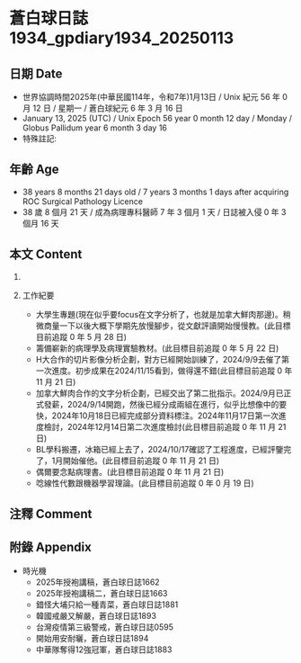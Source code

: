 [_metadata_:encoding]: - "utf-8"
[_metadata_:language]: - "zh-Hant-TW"
[_metadata_:fileformat]: - "markdown"
[_metadata_:MIME_type]: - "text/plain"
[_metadata_:markdown_version]: - "commonmark version 0.30"
[_metadata_:markdown_spec]: - "https://spec.commonmark.org/0.30/"

# 蒼白球日誌1934_gpdiary1934_20250113 #

## 日期 Date ##

* 世界協調時間2025年(中華民國114年，令和7年)1月13日 / Unix 紀元 56 年 0 月 12 日 / 星期一 / 蒼白球紀元 6 年 3 月 16 日
* January 13, 2025 (UTC) / Unix Epoch 56 year 0 month 12 day / Monday / Globus Pallidum year 6 month 3 day 16
* 特殊註記:

## 年齡 Age ##

* 38 years 8 months 21 days old / 7 years 3 months 1 days after acquiring ROC Surgical Pathology Licence
* 38 歲 8 個月 21 天 / 成為病理專科醫師 7 年 3 個月 1 天 / 日誌被入侵 0 年 3 個月 16 天

## 本文 Content ##

1. 

2. 工作紀要

    - 大學生專題(現在似乎要focus在文字分析了，也就是加拿大鮮肉那邊)。稍微商量一下以後大概下學期先放慢腳步，從文獻評讀開始慢慢教。(此目標目前追蹤 0 年 5 月 28 日)
    - 籌備嶄新的病理學及病理實驗教材。(此目標目前追蹤 0 年 5 月 22 日)
    - H大合作的切片影像分析企劃，對方已經開始訓練了，2024/9/9去催了第一次進度。初步成果在2024/11/15看到，做得還不錯(此目標目前追蹤 0 年 11 月 21 日)
    - 加拿大鮮肉合作的文字分析企劃，已經交出了第二批指示。2024/9月已正式發薪，2024/9/14開跑，然後已經分成兩組在進行，似乎比想像中的要快，2024年10月18日已經完成部分資料標注。2024年11月17日第一次進度檢討，2024年12月14日第二次進度檢討(此目標目前追蹤 0 年 11 月 21 日)
    - BL學科搬遷，冰箱已經上去了，2024/10/17確認了工程進度，已經評鑒完了，1月開始催他。(此目標目前追蹤 0 年 11 月 21 日)
    - 偶爾要念點病理書。(此目標目前追蹤 0 年 11 月 21 日)
    - 唸線性代數跟機器學習理論。(此目標目前追蹤 0 年 0 月 19 日)

## 注釋 Comment ##


## 附錄 Appendix ##

* 時光機
    - 2025年授袍講稿，蒼白球日誌1662
    - 2025年授袍講稿二，蒼白球日誌1663
    - 錯怪大埔只給一種青菜，蒼白球日誌1881
    - 韓國戒嚴又解嚴，蒼白球日誌1893
    - 台灣疫情第三級警戒，蒼白球日誌0595
    - 開始用安耐曬，蒼白球日誌1894
    - 中華隊奪得12強冠軍，蒼白球日誌1883
